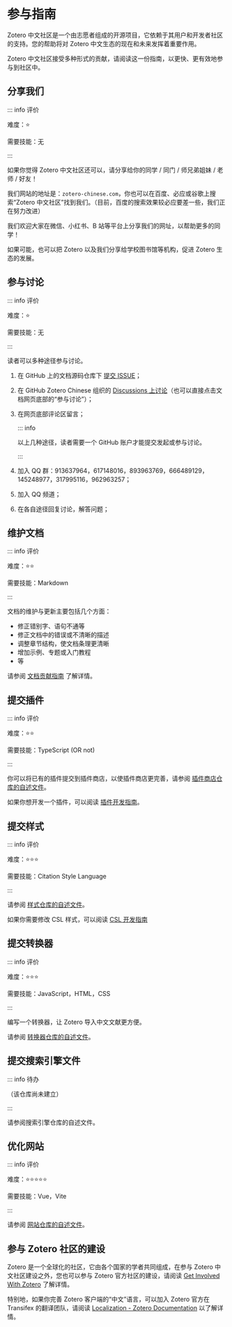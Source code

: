# 参与指南

Zotero 中文社区是一个由志愿者组成的开源项目，它依赖于其用户和开发者社区的支持。您的帮助将对 Zotero 中文生态的现在和未来发挥着重要作用。

Zotero 中文社区接受多种形式的贡献，请阅读这一份指南，以更快、更有效地参与到社区中。

## 分享我们

::: info 评价

难度：⭐

需要技能：无

:::

如果你觉得 Zotero 中文社区还可以，请分享给你的同学 / 同门 / 师兄弟姐妹 / 老师 / 好友！

我们网站的地址是：`zotero-chinese.com`，你也可以在百度、必应或谷歌上搜索“Zotero 中文社区”找到我们。（目前，百度的搜索效果较必应要差一些，我们正在努力改进）

我们欢迎大家在微信、小红书、B 站等平台上分享我们的网址，以帮助更多的同学！

如果可能，也可以把 Zotero 以及我们分享给学校图书馆等机构，促进 Zotero 生态的发展。

## 参与讨论

::: info 评价

难度：⭐

需要技能：无

:::

读者可以多种途径参与讨论。

1. 在 GitHub 上的文档源码仓库下 [提交 ISSUE](https://github.com/zotero-chinese/wiki/issues)；
2. 在 GitHub Zotero Chinese 组织的 [Discussions 上讨论](https://github.com/orgs/zotero-chinese/discussions)（也可以直接点击文档网页底部的“参与讨论”）；
3. 在网页底部评论区留言；

   ::: info

   以上几种途径，读者需要一个 GitHub 账户才能提交发起或参与讨论。

   :::

4. 加入 QQ 群：913637964，617148016，893963769，666489129，145248977，317995116，962963257；
5. 加入 QQ 频道；
6. 在各自途径回复讨论，解答问题；

## 维护文档

::: info 评价

难度：⭐⭐

需要技能：Markdown

:::

文档的维护与更新主要包括几个方面：

- 修正错别字、语句不通等
- 修正文档中的错误或不清晰的描述
- 调整章节结构，使文档条理更清晰
- 增加示例、专题或入门教程
- 等

请参阅 [文档贡献指南](./wiki.md) 了解详情。

## 提交插件

::: info 评价

难度：⭐⭐

需要技能：TypeScript (OR not)

:::

你可以将已有的插件提交到插件商店，以使插件商店更完善，请参阅 [插件商店仓库的自述文件](https://github.com/zotero-chinese/zotero-plugins#readme)。

如果你想开发一个插件，可以阅读 [插件开发指南](../plugin-dev-guide/index.md)。

## 提交样式

::: info 评价

难度：⭐⭐⭐

需要技能：Citation Style Language

:::

请参阅 [样式仓库的自述文件](https://github.com/zotero-chinese/styles)。

如果你需要修改 CSL 样式，可以阅读 [CSL 开发指南](../csl-dev-guide/index.md)

## 提交转换器

::: info 评价

难度：⭐⭐⭐

需要技能：JavaScript，HTML，CSS

:::

编写一个转换器，让 Zotero 导入中文文献更方便。

请参阅 [转换器仓库的自述文件](https://github.com/l0o0/translators_CN#readme)。

## 提交搜索引擎文件

::: info 待办

（该仓库尚未建立）

:::

请参阅搜索引擎仓库的自述文件。

## 优化网站

::: info 评价

难度：⭐⭐⭐⭐⭐

需要技能：Vue，Vite

:::

请参阅 [网站仓库的自述文件](https://github.com/zotero-chinese/website#readme)。

## 参与 Zotero 社区的建设

Zotero 是一个全球化的社区，它由各个国家的学者共同组成，在参与 Zotero 中文社区建设之外，您也可以参与 Zotero 官方社区的建设，请阅读 [Get Involved With Zotero](https://www.zotero.org/getinvolved/) 了解详情。

特别地，如果你完善 Zotero 客户端的“中文”语言，可以加入 Zotero 官方在 Transifex 的翻译团队，请阅读 [Localization - Zotero Documentation](https://www.zotero.org/support/dev/localization) 以了解详情。
